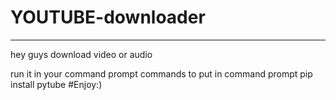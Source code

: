 # YOUTUBE-downloader
---------------------
hey guys download video or audio

run it in your command prompt
commands to put in command prompt 
pip install pytube
#Enjoy:)
